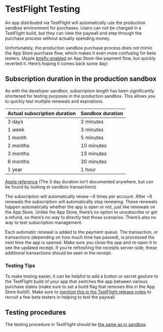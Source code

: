 # TestFlight Testing

An app distributed via TestFlight will automatically use the production sandbox environment for purchases. Users can not be charged in a TestFlight build, but they can view the paywall and step through the purchase process without actually spending money.

Unfortunately, the production sandbox purchase process does not mimic the App Store purchase flow, which makes it even more confusing for beta testers. (Apple [briefly enabled](https://twitter.com/revenuecat/status/1220024020654907392?s=21) an App Store-like payment flow, but quickly reverted it. Here’s hoping it comes back some day)

## Subscription duration in the production sandbox

As with the developer sandbox, subscription length has been significantly shortened for testing purposes in the production sandbox. This allows you to quickly test multiple renewals and expirations.

| Actual subscription duration  | Sandbox duration |
| --- | --- |
3 days | 2 minutes
1 week | 3 minutes
1 month | 5 minutes
2 months | 10 minutes
3 months | 15 minutes
6 months | 30 minutes
1 year | 1 hour

[Apple reference](https://help.apple.com/app-store-connect/#/dev7e89e149d)
(The 3 day duration isn’t documented anywhere, but can be found by looking at sandbox transactions)

The subscription will automatically renew ~6 times per account. After ~6 renewals the subscription will automatically stop renewing. These renewals happen automatically whether the app is open or not, just like renewals on the App Store. Unlike the App Store, there’s no option to unsubscribe or get a refund, so there’s no way to directly test those scenarios. There’s also no way to test subscription management.

Each automatic renewal is added to the payment queue. The transaction, or transactions (depending on how much time has passed), is processed the next time the app is opened. Make sure you close the app and re-open it to see the updated receipt. If you’re refreshing the receipts server-side, these additional transactions should be seen in the receipt.

### Testing Tips

To make testing easier, it can be helpful to add a button or secret gesture to the TestFlight build of your app that switches the app between various purchase states (make sure to set a build flag that removes this in the App Store build!). Make sure to [mention this in the TestFlight release notes](additional/testflight.md) to recruit a few beta testers in helping to test the paywall.

## Testing procedures

The testing procedure in TestFlight should be [the same as in sandbox](basics/sandbox.md#testing-procedures).